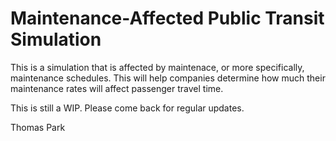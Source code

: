 # Maintenance-Affected Public Transit Simulation

This is a simulation that is affected by maintenace, or more specifically, maintenance schedules. This will help companies determine how much their maintenance rates will affect passenger travel time.

This is still a WIP. Please come back for regular updates.

Thomas Park
